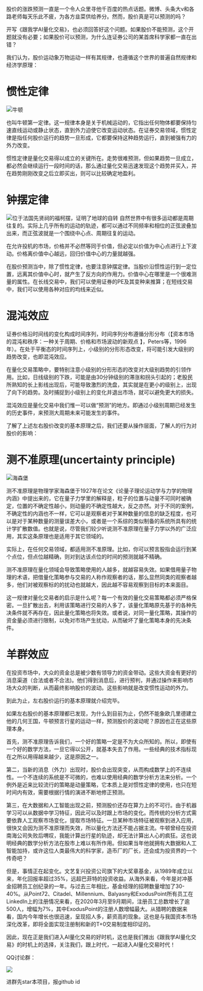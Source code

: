
股价的涨跌预测一直是一个令人众里寻他千百度的热点话题。微博、头条大v和各路老师每天乐此不疲，为各方韭菜供给养分。然而，股价真是可以预测的吗？

开写《跟我学AI量化交易》，也必须回答好这个问题。如果股价不能预测，这个开题就没有必要；如果股价可以预测，为什么连证券公司的某首席科学家都一直在出错？

我们认为，股价运动象万物运动一样有其规律，也遵循这个世界的普遍自然规律和经济学原理：

# 惯性定律

![牛顿](http://images.jieyu.ai/images/2020-10/gettyimages-90733811.jpg)

也叫牛顿第一定律。这一规律本身是关于机械运动的，它指出任何物体都要保持匀速直线运动或静止状态，直到外力迫使它改变运动状态。在证券交易领域，惯性定律是指任何股价运行的趋势一旦形成，它都要保持这种趋势运行，直到被强有力的外力改变。

惯性定律是量化交易得以成立的关键所在。走势很难预测，但如果趋势一旦成立，都必然会继续运行一段时间的话，那么通过量化交易迅速发现这个趋势并买入，并在趋势刚刚改变之后立即买出，则可以比较确定地盈利。

# 钟摆定律

![位于法国先贤祠的福柯摆，证明了地球的自转](http://images.jieyu.ai/images/2020-10/1000.jpg)
自然世界中有很多运动都是周期往复的。实际上几乎所有的运动的轨迹，都可以通过不同频率和相位的正弦波叠加出来，而正弦波就是一个围绕中心点、周期往复的运动。

在允许投机的市场，价格并不必然等同于价值，但必定以价值为中心点进行上下波动。价格离价值中心越远，回归价值中心的力量就越强。

在股价预测当中，除了惯性定律，也要注意钟摆定律。当股价沿惯性运行到一定位置，远离其价值中心时，就产生了反方向的作用力。价值中心在哪里是一个很难测量的属性。在长线交易中，我们可以使用证券的PE及其变种来推算；在短线交易中，我们可以使用各种对应的均线来近似。

# 混沌效应

证券价格沿时间线的变化构成时间序列，时间序列分布遵循分形分布（【资本市场的混沌和秩序：一种关于周期、价格和市场波动的新观点 】，Peters等，1996年）。在处于平衡态的时间序列上，小级别的分形形态改变，将可能引发大级别的趋势改变，也即混沌效应。

在量化交易策略中，要特别注意小级别的分形形态的改变对大级别趋势的引领作用。比如，日线级别的下跌，可能是由30分钟级别的滞涨和拐头引起的；老股民所熟知的长上影线出现后，可能导致激烈的洗盘，其实就是在更小的级别上，出现了向下的趋势。及时捕捉到小级别上的变化并退出市场，就可以避免更大的损失。

混沌效应是量化交易中我们惟一可以做“预测”的地方。即通过小级别周期已经发生的历史事件，来预测大周期未来可能发生的事件。


了解了上述左右股价改变的基本原理之后，我们还要从操作层面，了解人的行为对股价的影响：

# 测不准原理(uncertainty principle)

![海森堡](http://images.jieyu.ai/images/2020-10/fbae18dc6a534598bbb9aaa5c861f467.jpeg)
<br/>

测不准原理是物理学家海森堡于1927年在论文《论量子理论运动学与力学的物理内涵》中提出来的，它在量子力学里的解释是，粒子的位置与动量不可同时被确定，位置的不确定性越小，则动量的不确定性越大，反之亦然。对于不同的案例，不确定性的内涵也不一样，它可以是观察者对于某种数量的信息的缺乏程度，也可以是对于某种数量的测量误差大小，或者是一个系综的类似制备的系统所具有的统计学扩散数值。也就是说，尽管我们较少听说测不准原理在量子力学以外的广泛应用，其实这条原理也是适用于其它领域的。

实际上，在任何交易领域，都适用测不准原理。比如，你可以预言股指会运行到某个点位，但点位越精确，则对到达该点位的时间的预测就越不精确。

测不准原理在量化领域会导致策略使用的人越多，就越容易失效。如果借用量子物理的术语，把借量化策略参与交易的人称作观察者的话，那么显然同类的观察者越多，他们对被观察标的的扰动也就越大，因此越不容易观察到目标的本来面目。

这一规律对量化交易者的启示是什么呢？每一个有效的量化交易策略都必须严格保密。一旦扩散出去，利用该策略进行交易的人多了，该量化策略原先基于的各种先决条件就不再存在，因此量化策略也将失效。或者说，对同一量化策略，其操作的资金量必须进行限制，以免对市场产生扰动，从而破坏了量化策略本身的先决条件。

# 羊群效应

在投资市场中，大众的资金总是被少数有领导力的资金带动。这些大资金有更好的消息渠道（合法或者不合法)。他们得到消息后，进行预判，并通过操作来影响市场大众的判断，从而最终影响股价的波动。这些影响就是改变惯性运动的外力。

到此为止，左右股价运行的基本原理就介绍完毕。

如果左右股价的基本原理都已发现，为什么到目前为止，仍然不能象欧几里德建立他的几何王国，牛顿预言行星的运动一样，预测股价的波动呢？原因也正在这些原理本身。

首先，测不准原理告诉我们，一个好的策略一定是不为大众所知的。所以，即使有一个好的数学方法，一旦它得以公开，就基本失去了作用。一些经典的技术指标现在之所以用得越来越少，这是原因之一。

第二，当新的消息（外力）出现时，股价会出现突变，从而构成数学上的不连续性。一个不连续的系统是不可微的，也难以使用经典的数学分析方法来分析。一个例外是近来比较流行的策略是动量策略，它本质上是对惯性定律的使用，也只在短时间内有效，需要根据行情的演进不断地修正预测。

第三，在大数据和人工智能出现之前，预测股价还存在算力上的不可行。由于机器学习可以从数据中学习特征，因此可以及时跟上市场的变化。而传统的分析方式需要依靠人工观察市场变化，提取市场特征。一旦某种市场特征被观察到进入应用，很快又会因为测不准原理而失效，所以量化方法还不能占据主流。牛顿曾经在投资南海公司失败后喟叹，我能计算出行星的轨迹，却无法计算出人心的疯狂。这也说明经典的数学分析方法在股市上难以有所作用。但如果当年他就拥有大数据和人工智能加持，或许这位人类最伟大的科学家，造币厂的厂长，还会成为投资界的一个传奇吧？

但是，事情正在起变化。文艺复兴投资公司旗下的大奖章基金，从1989年成立以来，年化回报率超过35%，远超巴菲特的投资收益。从海外来看，今年是对冲基金招聘员工创纪录的一年。与过去三年相比，基金经理的招聘数量增加了30-40%。从Point72、Citadel、Millennium、Balyasny和ExodusPoint所有员工在LinkedIn上的注册情况来看，在2020年3月至9月期间，注册员工总数增长了逾500人，增幅为7%，其中ExodusPoint的注册人数增幅最大。从猎聘的数据来看，国内今年增长也很迅速，呈现招人多，薪资高的现象。这也是与我国资本市场深化改革，即将全面实现注册制和新的T+0交易制度相印证的。

因此，现在正是我们进入AI量化交易的好时机，这也是我们推出《跟我学AI量化交易》的时机上的选择，关注我们，跟上时代，一起进入AI量化交易时代！

QQ讨论群： 

![](http://images.jieyu.ai/images/2020-10/实战AI量化交易.png)

进群先star本项目，报github id



